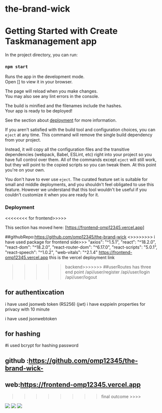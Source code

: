 # the-brand-wick
# Getting Started with Create Taskmanagement app



In the project directory, you can run:

### `npm start`

Runs the app in the development mode.\
Open [] to view it in your browser.

The page will reload when you make changes.\
You may also see any lint errors in the console.


The build is minified and the filenames include the hashes.\
Your app is ready to be deployed!

See the section about [deployment](https://frontend-omp12345.vercel.app) for more information.



If you aren't satisfied with the build tool and configuration choices, you can `eject` at any time. This command will remove the single build dependency from your project.

Instead, it will copy all the configuration files and the transitive dependencies (webpack, Babel, ESLint, etc) right into your project so you have full control over them. All of the commands except `eject` will still work, but they will point to the copied scripts so you can tweak them. At this point you're on your own.

You don't have to ever use `eject`. The curated feature set is suitable for small and middle deployments, and you shouldn't feel obligated to use this feature. However we understand that this tool wouldn't be useful if you couldn't customize it when you are ready for it.



### Deployment
<<<<<<<< for frontend>>>>>

This section has moved here: [https://frontend-omp12345.vercel.app]

##githubRepo:https://github.com/omp12345/the-brand-wick
 <>>>>>>>> i have used package for frontend side>>>
"axios": "^1.5.1",
    "react": "^18.2.0",
    "react-dom": "^18.2.0",
    "react-router-dom": "^6.17.0",
    "react-scripts": "5.0.1",
    "react-speech": "^1.0.2",
       "web-vitals": "^2.1.4"
https://frontend-omp12345.vercel.app this is the vercel deployment link
   


>>>>>backend>>>>>>>
##userRoutes has three end point
/api/user/register
/api/user/login
/api/user/logout



## for authentixcation 
 i have used  jsonweb token (RS256) (jwt)
 i have exppieIn properties for privacy with 10 minute

 i have used jsonwebtoken 
 ## for hashing 
 #i used bcrypt for hashing password



## github :https://github.com/omp12345/the-brand-wick-
## web:https://frontend-omp12345.vercel.app
 >>>>>>>>final outcome >>>>
<img src="https://github.com/omp12345/the-brand-wick/assets/112754710/ed51d345-58fe-49a8-af22-9299b88c533a">

<img src="https://github.com/omp12345/the-brand-wick/assets/112754710/c1ca6e71-f9c3-4bcc-b48e-b460f4266690">

<img src="https://github.com/omp12345/the-brand-wick/assets/112754710/8b831f72-519b-4e10-aa12-281020a02bcb">





